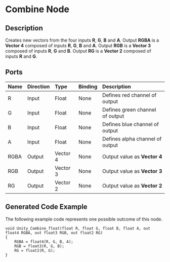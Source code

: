# Combine Node

## Description

Creates new vectors from the four inputs **R**, **G**, **B** and **A**. Output **RGBA** is a **Vector 4** composed of inputs **R**, **G**, **B** and **A**. Output **RGB** is a **Vector 3** composed of inputs **R**, **G** and **B**. Output **RG** is a **Vector 2** composed of inputs **R** and **G**.

## Ports

| Name        | Direction           | Type  | Binding | Description |
|:------------ |:-------------|:-----|:---|:---|
| R      | Input | Float    | None | Defines red channel of output |
| G      | Input | Float    | None | Defines green channel of output |
| B      | Input | Float    | None | Defines blue channel of output |
| A      | Input | Float    | None | Defines alpha channel of output |
| RGBA | Output      |    Vector 4 | None | Output value as **Vector 4** |
| RGB | Output      |    Vector 3 | None | Output value as **Vector 3** |
| RG | Output      |    Vector 2 | None | Output value as **Vector 2** |

## Generated Code Example

The following example code represents one possible outcome of this node.

```
void Unity_Combine_float(float R, float G, float B, float A, out float4 RGBA, out float3 RGB, out float2 RG)
{
    RGBA = float4(R, G, B, A);
    RGB = float3(R, G, B);
    RG = float2(R, G);
}
```

